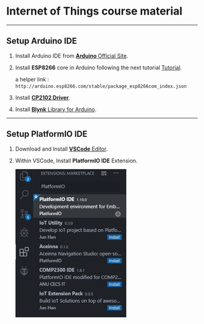 # Internet of Things course material


----------
## Setup Arduino IDE
1.  Install Arduino IDE from [**Arduino** Official Site](https://arduino.cc).
2. Install **ESP8266** core in Arduino following the next tutorial [Tutorial](https://randomnerdtutorials.com/how-to-install-esp8266-board-arduino-ide/).

    a helper link :
    `http://arduino.esp8266.com/stable/package_esp8266com_index.json`

3. Install [**CP2102 Driver**](https://www.silabs.com/products/development-tools/software/usb-to-uart-bridge-vcp-drivers).
4. Install [**Blynk** Library for Arduino](http://help.blynk.cc/en/articles/512105-how-to-install-blynk-library-for-arduino-ide).



----------


## Setup PlatformIO IDE
1. Download and Install [**VSCode** Editor](https://code.visualstudio.com/Download).

2. Within VSCode, Install **PlatformIO IDE** Extension.

    ![PlatformIO within VSCode Extensions](images/PlatformIO%20Extension.JPG)